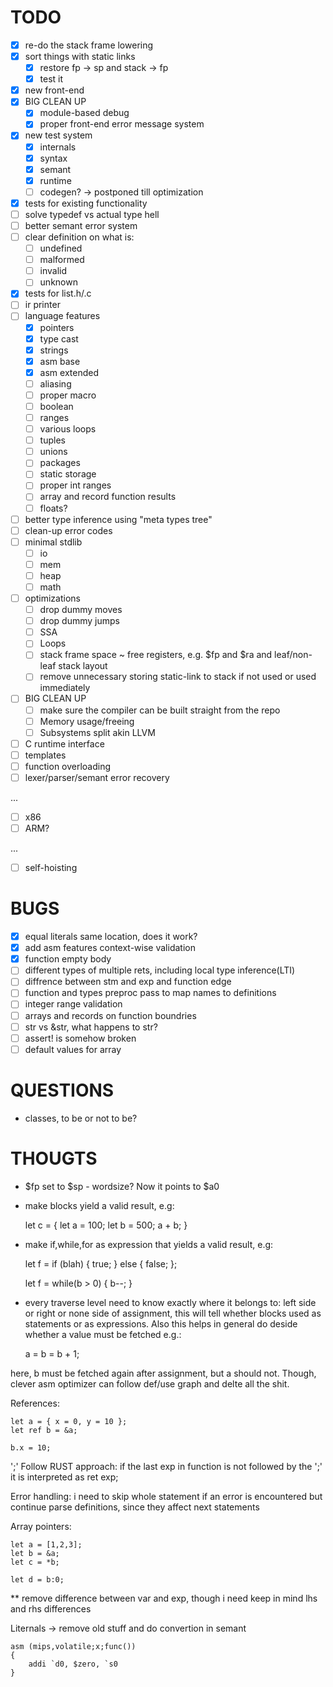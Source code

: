 # TODO
- [x] re-do the stack frame lowering
- [x] sort things with static links
    - [x] restore fp -> sp and stack -> fp
    - [x] test it
- [x] new front-end
- [x] BIG CLEAN UP
    - [x] module-based debug
    - [x] proper front-end error message system
- [x] new test system
    - [x] internals
    - [x] syntax
    - [x] semant
    - [x] runtime
    - [ ] codegen? -> postponed till optimization
- [x] tests for existing functionality
- [ ] solve typedef vs actual type hell
- [ ] better semant error system
- [ ] clear definition on what is:
    - [ ] undefined
    - [ ] malformed
    - [ ] invalid
    - [ ] unknown
- [x] tests for list.h/.c
- [ ] ir printer
- [ ] language features
    - [x] pointers
    - [x] type cast
    - [x] strings
    - [x] asm base
    - [x] asm extended
    - [ ] aliasing
    - [ ] proper macro
    - [ ] boolean
    - [ ] ranges
    - [ ] various loops
    - [ ] tuples
    - [ ] unions
    - [ ] packages
    - [ ] static storage
    - [ ] proper int ranges
    - [ ] array and record function results
    - [ ] floats?
- [ ] better type inference using "meta types tree"
- [ ] clean-up error codes
- [ ] minimal stdlib
    - [ ] io
    - [ ] mem
    - [ ] heap
    - [ ] math
- [ ] optimizations
    - [ ] drop dummy moves
    - [ ] drop dummy jumps
    - [ ] SSA
    - [ ] Loops
    - [ ] stack frame space ~ free registers, e.g. $fp and $ra and leaf/non-leaf stack layout
    - [ ] remove unnecessary storing static-link to stack if not used or used immediately
- [ ] BIG CLEAN UP
    - [ ] make sure the compiler can be built straight from the repo
    - [ ] Memory usage/freeing
    - [ ] Subsystems split akin LLVM
- [ ] C runtime interface
- [ ] templates
- [ ] function overloading
- [ ] lexer/parser/semant error recovery

 ...

- [ ] x86
- [ ] ARM?

 ...

- [ ] self-hoisting

# BUGS
- [x] equal literals same location, does it work?
- [x] add asm features context-wise validation
- [x] function empty body
- [ ] different types of multiple rets, including local type inference(LTI)
- [ ] diffrence between stm and exp and function edge
- [ ] function and types preproc pass to map names to definitions
- [ ] integer range validation
- [ ] arrays and records on function boundries
- [ ] str vs &str, what happens to str?
- [ ] assert! is somehow broken
- [ ] default values for array

# QUESTIONS
- classes, to be or not to be?

# THOUGTS
- $fp set to $sp - wordsize? Now it points to $a0
- make blocks yield a valid result, e.g:

  let c = {
      let a = 100;
      let b = 500;
      a + b;
  }

- make if,while,for as expression that yields a valid result, e.g:

  let f = if (blah) { true; } else { false; };

  let f = while(b > 0) { b--; }

- every traverse level need to know exactly where it belongs to: left side or right or none side of
assignment, this will tell whether blocks used as statements or as expressions. Also this helps in
general do deside whether a value must be fetched e.g.:

    a = b = b + 1;

here, b must be fetched again after assignment, but a should not. Though, clever asm optimizer can
follow def/use graph and delte all the shit.

References:

    let a = { x = 0, y = 10 };
    let ref b = &a;

    b.x = 10;

';'
Follow RUST approach: if the last exp in function is not followed by the ';' it is interpreted as
ret exp;

Error handling:
i need to skip whole statement if an error is encountered but continue parse definitions, since they
affect next statements

Array pointers:

    let a = [1,2,3];
    let b = &a;
    let c = *b;

    let d = b:0;

** remove difference between var and exp, though i need keep in mind lhs and rhs differences

Liternals -> remove old stuff and do convertion in semant

    asm (mips,volatile;x;func())
    {
        addi `d0, $zero, `s0
    }
